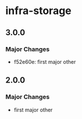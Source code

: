 # infra-storage

## 3.0.0

### Major Changes

- f52e60e: first major other

## 2.0.0

### Major Changes

- first major other
